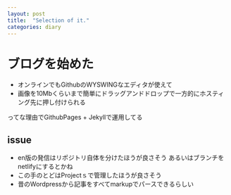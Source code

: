 ```yaml
---
layout: post
title:  "Selection of it."
categories: diary
---
```


# ブログを始めた

- オンラインでもGithubのWYSWINGなエディタが使えて
- 画像を10Mbくらいまで簡単にドラッグアンドドロップで一方的にホスティング先に押し付けられる

ってな理由でGithubPages + Jekyllで運用してる


## issue
- en版の発信はリポジトリ自体を分けたほうが良さそう あるいはブランチをnetlifyにするとかね
- この手のとどはProjectｓで管理したほうが良さそう
- 昔のWordpressから記事をすべてmarkupでパースできるらしい 
